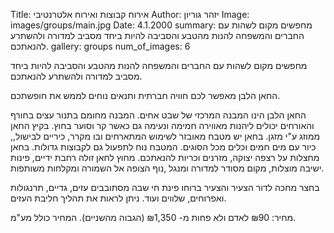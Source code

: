 Title: אירוח קבוצות ואירוח אלטרנטיבי
Author: יזהר גוריון
Image: images/groups/main.jpg
Date: 4.1.2000
summary: מחפשים מקום לשהות עם החברים והמשפחה להנות מהטבע והסביבה להיות ביחד מסביב למדורה ולהשתרע להנאתכם.
gallery: groups
num_of_images: 6

מחפשים מקום לשהות עם החברים והמשפחה להנות מהטבע והסביבה להיות ביחד מסביב למדורה ולהשתרע להנאתכם.

החאן הלבן מאפשר לכם חוויה חברתית ותנאים נוחים לממש את חופשתכם.

החאן הלבן הינו המבנה המרכזי של שבט אחים. המבנה מחומם בתנור עצים בחורף והאורחים יכולים ליהנות מאווירה חמימה ונעימה גם כאשר קר וסוער בחוץ. בקיץ החאן  ממוזג ע"י מזגן. בחאן יש מטבח מאובזר לשימוש המתארחים ובו מקרר, כיריים לבישול,, כיור עם מים חמים וכלים מכל הסוגים. המטבח נוח לתפעול גם לקבוצות גדולות. בחאן מחצלות על רצפה יצוקה, מזרנים וכריות להנאתכם. מחוץ לחאן זולה רחבת ידיים, פינות ישיבה מוצלות, מקום מסודר למדורה ומנגל ,נוף הצופה אל השמורה ומקלחות משותפות.

בחצר מחכה לדור הצעיר והצעיר ברוחו פינת חי שבה מסתובבים עזים, גדיים, תרנגולות ואפרוחים, שלווים ועוד. ניתן לראות את תהליך חליבת העזים.

מחיר: ₪90 לאדם ולא פחות מ- ₪1,350 (הגבוה מהשניים). המחיר כולל מע"מ.
